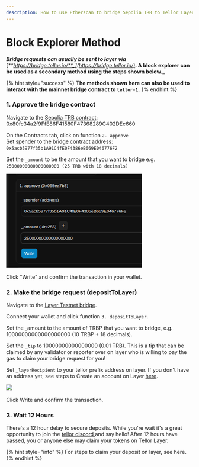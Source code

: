 ```yaml
---
description: How to use Etherscan to bridge Sepolia TRB to Tellor Layer.
---
```


# Block Explorer Method

_**Bridge requests can usually be sent to layer via**_ [_**https://bridge.tellor.io/**_](https://bridge.tellor.io/)_**. A block explorer can be used as a secondary method using the steps shown below.**_

{% hint style="success" %}
T**he methods shown here can also be used to interact with the mainnet bridge contract to `tellor-1`.**
{% endhint %}

### 1. Approve the bridge contract

Navigate to the [Sepolia TRB contract](https://sepolia.etherscan.io/address/0x80fc34a2f9FfE86F41580F47368289C402DEc660#writeProxyContract): 0x80fc34a2f9FfE86F41580F47368289C402DEc660

On the Contracts tab, click on function `2. approve`\
Set spender to the [bridge contract](https://sepolia.etherscan.io/address/0x5acb5977f35b1A91C4fE0F4386eB669E046776F2) address: `0x5acb5977f35b1A91C4fE0F4386eB669E046776F2`

Set the `_amount` to be the amount that you want to bridge e.g. `25000000000000000000 (25 TRB with 18 decimals)`

![](<../../.gitbook/assets/Screenshot From 2025-04-07 14-49-35.png>)

Click "Write" and confirm the transaction in your wallet.

### 2. Make the bridge request (depositToLayer)

Navigate to the [Layer Testnet bridge](https://sepolia.etherscan.io/address/0x5acb5977f35b1A91C4fE0F4386eB669E046776F2#writeContract).

Connect your wallet and click function `3. depositToLayer`.

Set the \_amount to the amount of TRBP that you want to bridge, e.g. 10000000000000000000 (10 TRBP + 18 decimals).

Set the `_tip` to 10000000000000000 (0.01 TRB). This is a tip that can be claimed by any validator or reporter over on layer who is willing to pay the gas to claim your bridge request for you!

Set `_layerRecipient` to your tellor prefix address on layer. If you don't have an address yet, see steps to Create an account on Layer [here](https://docs.tellor.io/layer-docs/running-tellor-layer/public-testnet/manage-accounts).

![](https://docs.tellor.io/~gitbook/image?url=https%3A%2F%2F2729899787-files.gitbook.io%2F%7E%2Ffiles%2Fv0%2Fb%2Fgitbook-x-prod.appspot.com%2Fo%2Fspaces%252Fs90SVtIdiQ8dmMsqriIa%252Fuploads%252FTWQVieJBEBj2jfPXa887%252FScreenshot%25202025-02-06%2520at%252012.22.28%25E2%2580%25AFPM.png%3Falt%3Dmedia%26token%3D4c9762d2-d0fe-49fe-a9be-88c175e63614\&width=768\&dpr=4\&quality=100\&sign=92b3f40e\&sv=2)

Click Write and confirm the transaction.

### 3. Wait 12 Hours

There's a 12 hour delay to secure deposits. While you're wait it's a great opportunity to join the [tellor discord ](https://discord.gg/tellor)and say hello! After 12 hours have passed, you or anyone else may claim your tokens on Tellor Layer.&#x20;

{% hint style="info" %}
For steps to claim your deposit on layer, see here.
{% endhint %}

